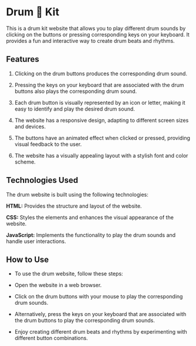 # Drum 🥁 Kit

This is a drum kit website that allows you to play different drum sounds by clicking on the buttons or pressing corresponding keys on your keyboard. It provides a fun and interactive way to create drum beats and rhythms.


## Features

1. Clicking on the drum buttons produces the corresponding drum sound.

2. Pressing the keys on your keyboard that are associated with the drum buttons also plays the corresponding drum sound.

3. Each drum button is visually represented by an icon or letter, making it easy to identify and play the desired drum sound.

4. The website has a responsive design, adapting to different screen sizes and devices.

5. The buttons have an animated effect when clicked or pressed, providing visual feedback to the user.

6. The website has a visually appealing layout with a stylish font and color scheme.

## Technologies Used

The drum website is built using the following technologies:

**HTML:** Provides the structure and layout of the website.

**CSS:** Styles the elements and enhances the visual appearance of the website.

**JavaScript:** Implements the functionality to play the drum sounds and handle user interactions.

## How to Use

- To use the drum website, follow these steps:

- Open the website in a web browser.

- Click on the drum buttons with your mouse to play the corresponding drum sounds.

- Alternatively, press the keys on your keyboard that are associated with the drum buttons to play the corresponding drum sounds.

- Enjoy creating different drum beats and rhythms by experimenting with different button combinations.
